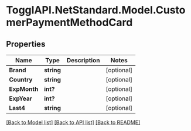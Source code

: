 # TogglAPI.NetStandard.Model.CustomerPaymentMethodCard
## Properties

Name | Type | Description | Notes
------------ | ------------- | ------------- | -------------
**Brand** | **string** |  | [optional] 
**Country** | **string** |  | [optional] 
**ExpMonth** | **int?** |  | [optional] 
**ExpYear** | **int?** |  | [optional] 
**Last4** | **string** |  | [optional] 

[[Back to Model list]](../README.md#documentation-for-models) [[Back to API list]](../README.md#documentation-for-api-endpoints) [[Back to README]](../README.md)

